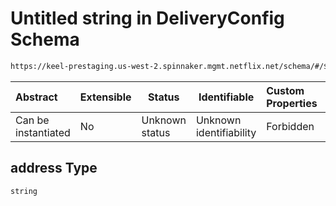 # Untitled string in DeliveryConfig Schema

```txt
https://keel-prestaging.us-west-2.spinnaker.mgmt.netflix.net/schema/#/$defs/NotificationConfig/properties/address
```




| Abstract            | Extensible | Status         | Identifiable            | Custom Properties | Additional Properties | Access Restrictions | Defined In                                                    |
| :------------------ | ---------- | -------------- | ----------------------- | :---------------- | --------------------- | ------------------- | ------------------------------------------------------------- |
| Can be instantiated | No         | Unknown status | Unknown identifiability | Forbidden         | Allowed               | none                | [keel.schema.json\*](keel.schema.json "open original schema") |

## address Type

`string`
